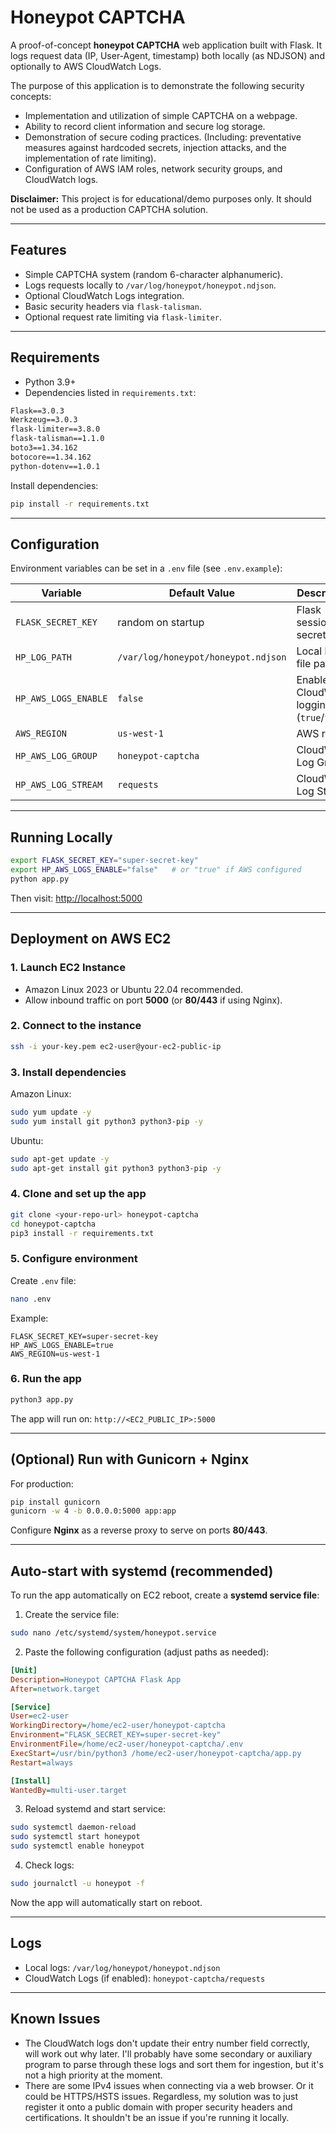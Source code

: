 # Honeypot CAPTCHA

A proof-of-concept **honeypot CAPTCHA** web application built with Flask.
It logs request data (IP, User-Agent, timestamp) both locally (as NDJSON) and optionally to AWS CloudWatch Logs.

The purpose of this application is to demonstrate the following security concepts:
* Implementation and utilization of simple CAPTCHA on a webpage.
* Ability to record client information and secure log storage.
* Demonstration of secure coding practices. (Including: preventative measures against hardcoded secrets, injection attacks, and the implementation of rate limiting).
* Configuration of AWS IAM roles, network security groups, and CloudWatch logs.

**Disclaimer:** This project is for educational/demo purposes only. It should not be used as a production CAPTCHA solution.

---

## Features

* Simple CAPTCHA system (random 6-character alphanumeric).
* Logs requests locally to `/var/log/honeypot/honeypot.ndjson`.
* Optional CloudWatch Logs integration.
* Basic security headers via `flask-talisman`.
* Optional request rate limiting via `flask-limiter`.

---

## Requirements

* Python 3.9+
* Dependencies listed in `requirements.txt`:

```txt
Flask==3.0.3  
Werkzeug==3.0.3  
flask-limiter==3.8.0  
flask-talisman==1.1.0  
boto3==1.34.162  
botocore==1.34.162  
python-dotenv==1.0.1
```

Install dependencies:

```bash
pip install -r requirements.txt
```

---

## Configuration

Environment variables can be set in a `.env` file (see `.env.example`):

| Variable             | Default Value                       | Description                                |
| -------------------- | ----------------------------------- | ------------------------------------------ |
| `FLASK_SECRET_KEY`   | random on startup                   | Flask session secret key                   |
| `HP_LOG_PATH`        | `/var/log/honeypot/honeypot.ndjson` | Local log file path                        |
| `HP_AWS_LOGS_ENABLE` | `false`                             | Enable CloudWatch logging (`true`/`false`) |
| `AWS_REGION`         | `us-west-1`                         | AWS region                                 |
| `HP_AWS_LOG_GROUP`   | `honeypot-captcha`                  | CloudWatch Log Group                       |
| `HP_AWS_LOG_STREAM`  | `requests`                          | CloudWatch Log Stream                      |

---

## Running Locally

```bash
export FLASK_SECRET_KEY="super-secret-key"
export HP_AWS_LOGS_ENABLE="false"   # or "true" if AWS configured
python app.py
```

Then visit: [http://localhost:5000](http://localhost:5000)

---

## Deployment on AWS EC2

### 1. Launch EC2 Instance

* Amazon Linux 2023 or Ubuntu 22.04 recommended.
* Allow inbound traffic on port **5000** (or **80/443** if using Nginx).

### 2. Connect to the instance

```bash
ssh -i your-key.pem ec2-user@your-ec2-public-ip
```

### 3. Install dependencies

Amazon Linux:

```bash
sudo yum update -y
sudo yum install git python3 python3-pip -y
```

Ubuntu:

```bash
sudo apt-get update -y
sudo apt-get install git python3 python3-pip -y
```

### 4. Clone and set up the app

```bash
git clone <your-repo-url> honeypot-captcha
cd honeypot-captcha
pip3 install -r requirements.txt
```

### 5. Configure environment

Create `.env` file:

```bash
nano .env
```

Example:

```env
FLASK_SECRET_KEY=super-secret-key
HP_AWS_LOGS_ENABLE=true
AWS_REGION=us-west-1
```

### 6. Run the app

```bash
python3 app.py
```

The app will run on:
`http://<EC2_PUBLIC_IP>:5000`

---

## (Optional) Run with Gunicorn + Nginx

For production:

```bash
pip install gunicorn
gunicorn -w 4 -b 0.0.0.0:5000 app:app
```

Configure **Nginx** as a reverse proxy to serve on ports **80/443**.

---

## Auto-start with systemd (recommended)

To run the app automatically on EC2 reboot, create a **systemd service file**:

1. Create the service file:

```bash
sudo nano /etc/systemd/system/honeypot.service
```

2. Paste the following configuration (adjust paths as needed):

```ini
[Unit]
Description=Honeypot CAPTCHA Flask App
After=network.target

[Service]
User=ec2-user
WorkingDirectory=/home/ec2-user/honeypot-captcha
Environment="FLASK_SECRET_KEY=super-secret-key"
EnvironmentFile=/home/ec2-user/honeypot-captcha/.env
ExecStart=/usr/bin/python3 /home/ec2-user/honeypot-captcha/app.py
Restart=always

[Install]
WantedBy=multi-user.target
```

3. Reload systemd and start service:

```bash
sudo systemctl daemon-reload
sudo systemctl start honeypot
sudo systemctl enable honeypot
```

4. Check logs:

```bash
sudo journalctl -u honeypot -f
```

Now the app will automatically start on reboot.

---

## Logs

* Local logs: `/var/log/honeypot/honeypot.ndjson`
* CloudWatch Logs (if enabled): `honeypot-captcha/requests`

---

## Known Issues
* The CloudWatch logs don't update their entry number field correctly, will work out why later. I'll probably have some secondary or auxiliary program to parse through these logs and sort them for ingestion, but it's not a high priority at the moment.
* There are some IPv4 issues when connecting via a web browser. Or it could be HTTPS/HSTS issues. Regardless, my solution was to just register it onto a public domain with proper security headers and certifications. It shouldn't be an issue if you're running it locally.
